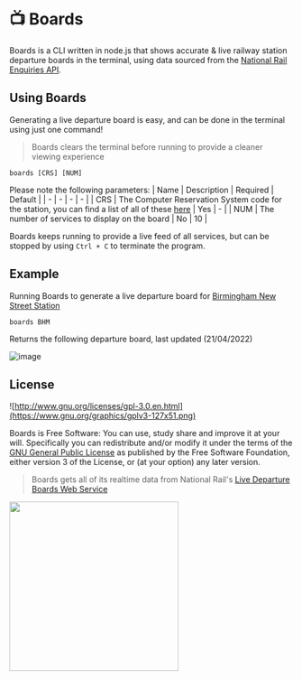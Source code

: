 # 📺 Boards
Boards is a CLI written in node.js that shows accurate & live railway station departure boards in the terminal, using data sourced from the [National Rail Enquiries API](https://www.nationalrail.co.uk/46391.aspx).

## Using Boards
Generating a live departure board is easy, and can be done in the terminal using just one command!
> Boards clears the terminal before running to provide a cleaner viewing experience
```shell
boards [CRS] [NUM]
```
Please note the following parameters:
| Name | Description | Required | Default |
| - | - | - | - |
| CRS | The Computer Reservation System code for the station, you can find a list of all of these [here](https://www.nationalrail.co.uk/stations_destinations/48541.aspx) | Yes | - |
| NUM | The number of services to display on the board | No | 10 |

Boards keeps running to provide a live feed of all services, but can be stopped by using `Ctrl + C` to terminate the program.

## Example
Running Boards to generate a live departure board for [Birmingham New Street Station](https://www.networkrail.co.uk/communities/passengers/our-stations/birmingham-new-street/)
```shell
boards BHM
```
Returns the following departure board, last updated (21/04/2022)

![image](https://user-images.githubusercontent.com/38474124/164531063-b15af16c-652d-4652-8c35-93eb23888d58.png)
## License

![http://www.gnu.org/licenses/gpl-3.0.en.html](https://www.gnu.org/graphics/gplv3-127x51.png)

Boards is Free Software: You can use, study share and improve it at your will. Specifically you can redistribute and/or modify it under the terms of the [GNU General Public License](https://www.gnu.org/licenses/gpl.html) as published by the Free Software Foundation, either version 3 of the License, or (at your option) any later version.

> Boards gets all of its realtime data from National Rail's [Live Departure Boards Web Service](http://lite.realtime.nationalrail.co.uk/openldbws/)
<img src="images/NRE_Powered_logo.png" width="300" height="auto">
